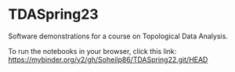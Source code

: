 # TDASpring23
Software demonstrations for a course on Topological Data Analysis.

To run the notebooks in your browser, click this link:
https://mybinder.org/v2/gh/Soheilp86/TDASpring22.git/HEAD

